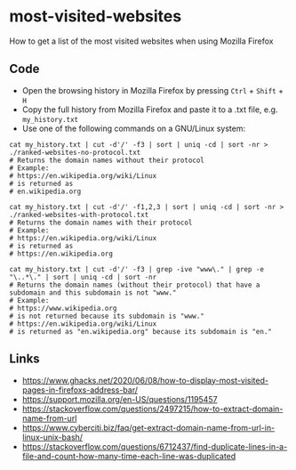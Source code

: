 # most-visited-websites
How to get a list of the most visited websites when using Mozilla Firefox

## Code

- Open the browsing history in Mozilla Firefox by pressing `Ctrl` + `Shift` + `H`
- Copy the full history from Mozilla Firefox and paste it to a .txt file, e.g. `my_history.txt`
- Use one of the following commands on a GNU/Linux system:

```
cat my_history.txt | cut -d'/' -f3 | sort | uniq -cd | sort -nr > ./ranked-websites-no-protocol.txt
# Returns the domain names without their protocol
# Example:
# https://en.wikipedia.org/wiki/Linux
# is returned as
# en.wikipedia.org
```

```
cat my_history.txt | cut -d'/' -f1,2,3 | sort | uniq -cd | sort -nr > ./ranked-websites-with-protocol.txt
# Returns the domain names with their protocol
# Example:
# https://en.wikipedia.org/wiki/Linux
# is returned as
# https://en.wikipedia.org
```

```
cat my_history.txt | cut -d'/' -f3 | grep -ive "www\." | grep -e "\..*\." | sort | uniq -cd | sort -nr
# Returns the domain names (without their protocol) that have a subdomain and this subdomain is not "www."
# Example:
# https://www.wikipedia.org
# is not returned because its subdomain is "www."
# https://en.wikipedia.org/wiki/Linux
# is returned as "en.wikipedia.org" because its subdomain is "en."
```

## Links
- https://www.ghacks.net/2020/06/08/how-to-display-most-visited-pages-in-firefoxs-address-bar/
- https://support.mozilla.org/en-US/questions/1195457
- https://stackoverflow.com/questions/2497215/how-to-extract-domain-name-from-url
- https://www.cyberciti.biz/faq/get-extract-domain-name-from-url-in-linux-unix-bash/
- https://stackoverflow.com/questions/6712437/find-duplicate-lines-in-a-file-and-count-how-many-time-each-line-was-duplicated
